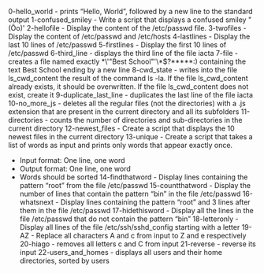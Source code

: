 0-hello_world - prints “Hello, World”, followed by a new line to the standard output
1-confused_smiley - Write a script that displays a confused smiley "(Ôo)'
2-hellofile - Display the content of the /etc/passwd file.
3-twofiles - Display the content of /etc/passwd and /etc/hosts
4-lastlines - Display the last 10 lines of /etc/passwd
5-firstlines - Display the first 10 lines of /etc/passwd
6-third_line - displays the third line of the file iacta
7-file - creates a file named exactly \*\\'"Best School"\'\\*$\?\*\*\*\*\*:) containing the text Best School ending by a new line
8-cwd_state - writes into the file ls_cwd_content the result of the command ls -la. If the file ls_cwd_content already exists, it should be overwritten. If the file ls_cwd_content does not exist, create it
9-duplicate_last_line -  duplicates the last line of the file iacta
10-no_more_js -  deletes all the regular files (not the directories) with a .js extension that are present in the current directory and all its subfolders
11-directories -  counts the number of directories and sub-directories in the current directory
12-newest_files - Create a script that displays the 10 newest files in the current directory
13-unique - Create a script that takes a list of words as input and prints only words that appear exactly once.
- Input format: One line, one word
- Output format: One line, one word
- Words should be sorted
14-findthatword - Display lines containing the pattern “root” from the file /etc/passwd
15-countthatword - Display the number of lines that contain the pattern “bin” in the file /etc/passwd
16-whatsnext - Display lines containing the pattern “root” and 3 lines after them in the file /etc/passwd
17-hidethisword - Display all the lines in the file /etc/passwd that do not contain the pattern “bin”
18-letteronly - Display all lines of the file /etc/ssh/sshd_config starting with a letter
19-AZ - Replace all characters A and c from input to Z and e respectively
20-hiago - removes all letters c and C from input
21-reverse -  reverse its input
22-users_and_homes - displays all users and their home directories, sorted by users